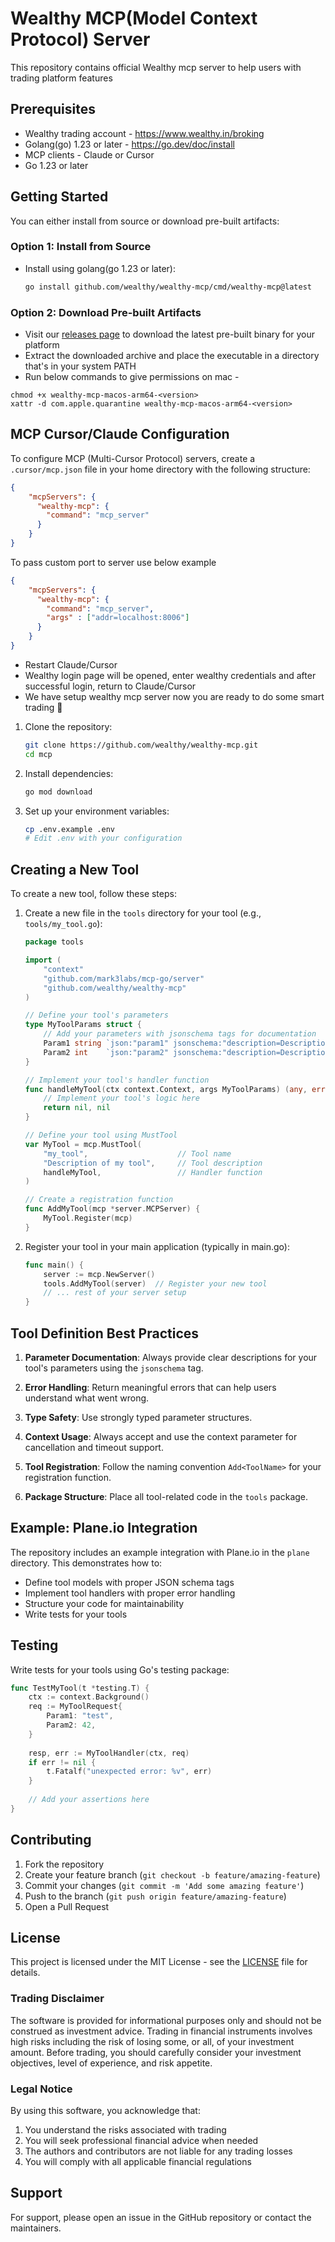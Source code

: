 # Wealthy MCP(Model Context Protocol) Server

This repository contains official Wealthy mcp server to help users with trading platform features


## Prerequisites

- Wealthy trading account - https://www.wealthy.in/broking
- Golang(go) 1.23 or later - https://go.dev/doc/install
- MCP clients - Claude or Cursor
- Go 1.23 or later


## Getting Started


You can either install from source or download pre-built artifacts:

### Option 1: Install from Source
- Install using golang(go 1.23 or later):
   ```bash
   go install github.com/wealthy/wealthy-mcp/cmd/wealthy-mcp@latest
   ```

### Option 2: Download Pre-built Artifacts
- Visit our [releases page](https://github.com/wealthy/wealthy-mcp/releases) to download the latest pre-built binary for your platform
- Extract the downloaded archive and place the executable in a directory that's in your system PATH
- Run below commands to give permissions on mac -
```
chmod +x wealthy-mcp-macos-arm64-<version>
xattr -d com.apple.quarantine wealthy-mcp-macos-arm64-<version>

```

## MCP Cursor/Claude Configuration

To configure MCP (Multi-Cursor Protocol) servers, create a `.cursor/mcp.json` file in your home directory with the following structure:

```json
{
    "mcpServers": {
      "wealthy-mcp": {
        "command": "mcp_server"
      }
    }
}
``` 
To pass custom port to server use below example
```json
{
    "mcpServers": {
      "wealthy-mcp": {
        "command": "mcp_server",
        "args" : ["addr=localhost:8006"]
      }
    }
}
``` 


-  Restart Claude/Cursor
- Wealthy login page will be opened, enter wealthy credentials and after successful login, return to Claude/Cursor
- We have setup wealthy mcp server now you are ready to do some smart trading 🎉


1. Clone the repository:
   ```bash
   git clone https://github.com/wealthy/wealthy-mcp.git
   cd mcp
   ```

2. Install dependencies:
   ```bash
   go mod download
   ```

3. Set up your environment variables:
   ```bash
   cp .env.example .env
   # Edit .env with your configuration
   ```

## Creating a New Tool

To create a new tool, follow these steps:

1. Create a new file in the `tools` directory for your tool (e.g., `tools/my_tool.go`):
   ```go
   package tools

   import (
       "context"
       "github.com/mark3labs/mcp-go/server"
       "github.com/wealthy/wealthy-mcp"
   )

   // Define your tool's parameters
   type MyToolParams struct {
       // Add your parameters with jsonschema tags for documentation
       Param1 string `json:"param1" jsonschema:"description=Description of param1"`
       Param2 int    `json:"param2" jsonschema:"description=Description of param2"`
   }

   // Implement your tool's handler function
   func handleMyTool(ctx context.Context, args MyToolParams) (any, error) {
       // Implement your tool's logic here
       return nil, nil
   }

   // Define your tool using MustTool
   var MyTool = mcp.MustTool(
       "my_tool",                    // Tool name
       "Description of my tool",     // Tool description
       handleMyTool,                 // Handler function
   )

   // Create a registration function
   func AddMyTool(mcp *server.MCPServer) {
       MyTool.Register(mcp)
   }
   ```

2. Register your tool in your main application (typically in main.go):
   ```go
   func main() {
       server := mcp.NewServer()
       tools.AddMyTool(server)  // Register your new tool
       // ... rest of your server setup
   }
   ```

## Tool Definition Best Practices

1. **Parameter Documentation**: Always provide clear descriptions for your tool's parameters using the `jsonschema` tag.

2. **Error Handling**: Return meaningful errors that can help users understand what went wrong.

3. **Type Safety**: Use strongly typed parameter structures.

4. **Context Usage**: Always accept and use the context parameter for cancellation and timeout support.

5. **Tool Registration**: Follow the naming convention `Add<ToolName>` for your registration function.

6. **Package Structure**: Place all tool-related code in the `tools` package.

## Example: Plane.io Integration

The repository includes an example integration with Plane.io in the `plane` directory. This demonstrates how to:

- Define tool models with proper JSON schema tags
- Implement tool handlers with proper error handling
- Structure your code for maintainability
- Write tests for your tools

## Testing

Write tests for your tools using Go's testing package:

```go
func TestMyTool(t *testing.T) {
    ctx := context.Background()
    req := MyToolRequest{
        Param1: "test",
        Param2: 42,
    }
    
    resp, err := MyToolHandler(ctx, req)
    if err != nil {
        t.Fatalf("unexpected error: %v", err)
    }
    
    // Add your assertions here
}
```

## Contributing

1. Fork the repository
2. Create your feature branch (`git checkout -b feature/amazing-feature`)
3. Commit your changes (`git commit -m 'Add some amazing feature'`)
4. Push to the branch (`git push origin feature/amazing-feature`)
5. Open a Pull Request

## License

This project is licensed under the MIT License - see the [LICENSE](LICENSE) file for details.

### Trading Disclaimer

The software is provided for informational purposes only and should not be construed as investment advice. Trading in financial instruments involves high risks including the risk of losing some, or all, of your investment amount. Before trading, you should carefully consider your investment objectives, level of experience, and risk appetite.

### Legal Notice

By using this software, you acknowledge that:
1. You understand the risks associated with trading
2. You will seek professional financial advice when needed
3. The authors and contributors are not liable for any trading losses
4. You will comply with all applicable financial regulations

## Support

For support, please open an issue in the GitHub repository or contact the maintainers. 

